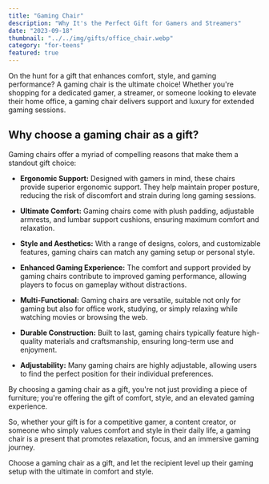 ```yaml
---
title: "Gaming Chair"
description: "Why It's the Perfect Gift for Gamers and Streamers"
date: "2023-09-18"
thumbnail: "../../img/gifts/office_chair.webp"
category: "for-teens"
featured: true
---
```

On the hunt for a gift that enhances comfort, style, and gaming performance? A gaming chair is the ultimate choice! Whether you're shopping for a dedicated gamer, a streamer, or someone looking to elevate their home office, a gaming chair delivers support and luxury for extended gaming sessions.

## Why choose a gaming chair as a gift?

Gaming chairs offer a myriad of compelling reasons that make them a standout gift choice:

- **Ergonomic Support:** Designed with gamers in mind, these chairs provide superior ergonomic support. They help maintain proper posture, reducing the risk of discomfort and strain during long gaming sessions.

- **Ultimate Comfort:** Gaming chairs come with plush padding, adjustable armrests, and lumbar support cushions, ensuring maximum comfort and relaxation.

- **Style and Aesthetics:** With a range of designs, colors, and customizable features, gaming chairs can match any gaming setup or personal style.

- **Enhanced Gaming Experience:** The comfort and support provided by gaming chairs contribute to improved gaming performance, allowing players to focus on gameplay without distractions.

- **Multi-Functional:** Gaming chairs are versatile, suitable not only for gaming but also for office work, studying, or simply relaxing while watching movies or browsing the web.

- **Durable Construction:** Built to last, gaming chairs typically feature high-quality materials and craftsmanship, ensuring long-term use and enjoyment.

- **Adjustability:** Many gaming chairs are highly adjustable, allowing users to find the perfect position for their individual preferences.

By choosing a gaming chair as a gift, you're not just providing a piece of furniture; you're offering the gift of comfort, style, and an elevated gaming experience.

So, whether your gift is for a competitive gamer, a content creator, or someone who simply values comfort and style in their daily life, a gaming chair is a present that promotes relaxation, focus, and an immersive gaming journey.

Choose a gaming chair as a gift, and let the recipient level up their gaming setup with the ultimate in comfort and style.
